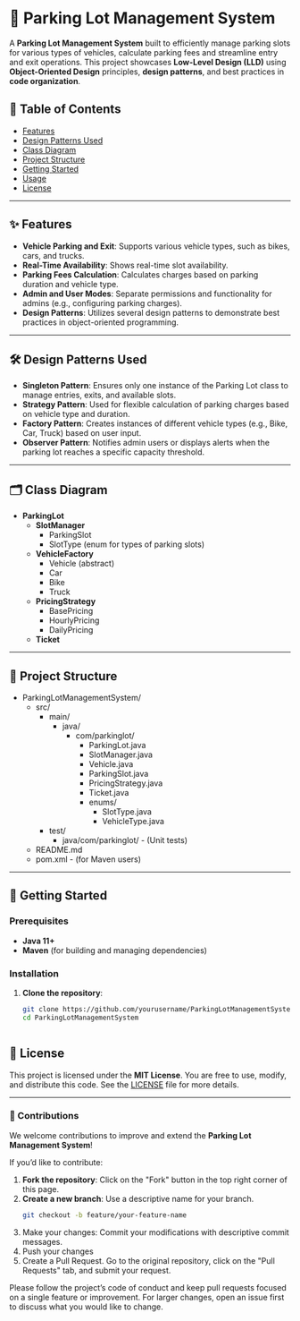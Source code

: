# 🚗 Parking Lot Management System

A **Parking Lot Management System** built to efficiently manage parking slots for various types of vehicles, calculate parking fees and streamline entry and exit operations. This project showcases **Low-Level Design (LLD)** using **Object-Oriented Design** principles, **design patterns**, and best practices in **code organization**.

## 📝 Table of Contents
- [Features](#features)
- [Design Patterns Used](#design-patterns-used)
- [Class Diagram](#class-diagram)
- [Project Structure](#project-structure)
- [Getting Started](#getting-started)
- [Usage](#usage)
- [License](#license)

---

## ✨ Features

- **Vehicle Parking and Exit**: Supports various vehicle types, such as bikes, cars, and trucks.
- **Real-Time Availability**: Shows real-time slot availability.
- **Parking Fees Calculation**: Calculates charges based on parking duration and vehicle type.
- **Admin and User Modes**: Separate permissions and functionality for admins (e.g., configuring parking charges).
- **Design Patterns**: Utilizes several design patterns to demonstrate best practices in object-oriented programming.

---

## 🛠️ Design Patterns Used

- **Singleton Pattern**: Ensures only one instance of the Parking Lot class to manage entries, exits, and available slots.
- **Strategy Pattern**: Used for flexible calculation of parking charges based on vehicle type and duration.
- **Factory Pattern**: Creates instances of different vehicle types (e.g., Bike, Car, Truck) based on user input.
- **Observer Pattern**: Notifies admin users or displays alerts when the parking lot reaches a specific capacity threshold.

---

## 🗂️ Class Diagram

- **ParkingLot**
  - **SlotManager**
    - ParkingSlot
    - SlotType (enum for types of parking slots)
  - **VehicleFactory**
    - Vehicle (abstract)
    - Car
    - Bike
    - Truck
  - **PricingStrategy**
    - BasePricing
    - HourlyPricing
    - DailyPricing
  - **Ticket**


---

## 📂 Project Structure

- ParkingLotManagementSystem/
  - src/
    - main/
      - java/
        - com/parkinglot/
          - ParkingLot.java
          - SlotManager.java
          - Vehicle.java
          - ParkingSlot.java
          - PricingStrategy.java
          - Ticket.java
          - enums/
            - SlotType.java
            - VehicleType.java
    - test/
      - java/com/parkinglot/ - (Unit tests)
  - README.md
  - pom.xml - (for Maven users)


---

## 🚀 Getting Started

### Prerequisites

- **Java 11+**
- **Maven** (for building and managing dependencies)

### Installation

1. **Clone the repository**:
   ```bash
   git clone https://github.com/yourusername/ParkingLotManagementSystem.git
   cd ParkingLotManagementSystem
   


## 📜 License

This project is licensed under the **MIT License**. You are free to use, modify, and distribute this code. See the [LICENSE](LICENSE) file for more details.

---

### 📢 Contributions

We welcome contributions to improve and extend the **Parking Lot Management System**!

If you’d like to contribute:
1. **Fork the repository**: Click on the "Fork" button in the top right corner of this page.
2. **Create a new branch**: Use a descriptive name for your branch.
   ```bash
   git checkout -b feature/your-feature-name

3. Make your changes: Commit your modifications with descriptive commit messages.
4. Push your changes
5. Create a Pull Request. Go to the original repository, click on the "Pull Requests" tab, and submit your request.

Please follow the project’s code of conduct and keep pull requests focused on a single feature or improvement. For larger changes, open an issue first to discuss what you would like to change.


